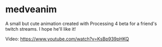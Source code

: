 # medveanim

A small but cute animation created with Processing 4 beta for a friend's twitch streams. I hope he'll like it!

Video: https://www.youtube.com/watch?v=KsBp939pHKQ
